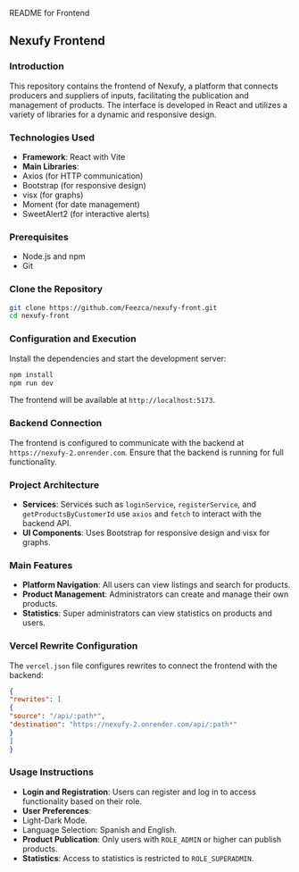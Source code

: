 README for Frontend
## Nexufy Frontend
### Introduction
This repository contains the frontend of Nexufy, a platform that connects producers and suppliers of
inputs, facilitating the publication and management of products. The interface is developed in React
and utilizes a variety of libraries for a dynamic and responsive design.
### Technologies Used
- **Framework**: React with Vite
- **Main Libraries**:
- Axios (for HTTP communication)
- Bootstrap (for responsive design)
- visx (for graphs)
- Moment (for date management)
- SweetAlert2 (for interactive alerts)
### Prerequisites
- Node.js and npm
- Git
### Clone the Repository
```bash
git clone https://github.com/Feezca/nexufy-front.git
cd nexufy-front
```
### Configuration and Execution
Install the dependencies and start the development server:
```bash
npm install
npm run dev
```
The frontend will be available at `http://localhost:5173`.
### Backend Connection
The frontend is configured to communicate with the backend at `https://nexufy-2.onrender.com`.
Ensure that the backend is running for full functionality.
### Project Architecture
- **Services**: Services such as `loginService`, `registerService`, and `getProductsByCustomerId`
use `axios` and `fetch` to interact with the backend API.
- **UI Components**: Uses Bootstrap for responsive design and visx for graphs.
### Main Features
- **Platform Navigation**: All users can view listings and search for products.
- **Product Management**: Administrators can create and manage their own products.
- **Statistics**: Super administrators can view statistics on products and users.
### Vercel Rewrite Configuration
The `vercel.json` file configures rewrites to connect the frontend with the backend:
```json
{
"rewrites": [
{
"source": "/api/:path*",
"destination": "https://nexufy-2.onrender.com/api/:path*"
}
]
}
```
### Usage Instructions
- **Login and Registration**: Users can register and log in to access functionality based on their role.
- **User Preferences**:
- Light-Dark Mode.
- Language Selection: Spanish and English.
- **Product Publication**: Only users with `ROLE_ADMIN` or higher can publish products.
- **Statistics**: Access to statistics is restricted to `ROLE_SUPERADMIN`.
 
